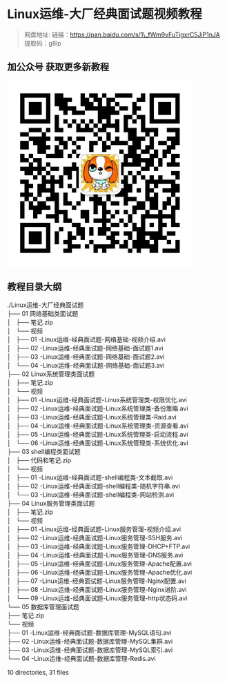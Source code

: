 # Linux运维-大厂经典面试题视频教程

> 网盘地址: 链接：https://pan.baidu.com/s/1\_fWm9vFuTigxrC5JiP1nJA 提取码：g8lp

## 加公众号 获取更多新教程
 ![](assets/vxlogo.jpg)
## 教程目录大纲
./Linux运维-大厂经典面试题  
├── 01 网络基础类面试题  
│   ├── 笔记.zip  
│   └── 视频  
│       ├── 01 -Linux运维-经典面试题-网络基础-视频介绍.avi  
│       ├── 02 -Linux运维-经典面试题-网络基础-面试题1.avi  
│       ├── 03 -Linux运维-经典面试题-网络基础-面试题2.avi  
│       └── 04 -Linux运维-经典面试题-网络基础-面试题3.avi  
├── 02 Linux系统管理类面试题  
│   ├── 笔记.zip  
│   └── 视频  
│       ├── 01 -Linux运维-经典面试题-Linux系统管理类-权限优化.avi  
│       ├── 02 -Linux运维-经典面试题-Linux系统管理类-备份策略.avi  
│       ├── 03 -Linux运维-经典面试题-Linux系统管理类-Raid.avi  
│       ├── 04 -Linux运维-经典面试题-Linux系统管理类-资源查看.avi  
│       ├── 05 -Linux运维-经典面试题-Linux系统管理类-启动流程.avi  
│       └── 06 -Linux运维-经典面试题-Linux系统管理类-系统优化.avi  
├── 03 shell编程类面试题  
│   ├── 代码和笔记.zip  
│   └── 视频  
│       ├── 01 -Linux运维-经典面试题-shell编程类-文本截取.avi  
│       ├── 02 -Linux运维-经典面试题-shell编程类-随机字符串.avi  
│       └── 03 -Linux运维-经典面试题-shell编程类-网站检测.avi  
├── 04 Linux服务管理类面试题  
│   ├── 笔记.zip  
│   └── 视频  
│       ├── 01 -Linux运维-经典面试题-Linux服务管理-视频介绍.avi  
│       ├── 02 -Linux运维-经典面试题-Linux服务管理-SSH服务.avi  
│       ├── 03 -Linux运维-经典面试题-Linux服务管理-DHCP+FTP.avi  
│       ├── 04 -Linux运维-经典面试题-Linux服务管理-DNS服务.avi  
│       ├── 05 -Linux运维-经典面试题-Linux服务管理-Apache配置.avi  
│       ├── 06 -Linux运维-经典面试题-Linux服务管理-Apache优化.avi  
│       ├── 07 -Linux运维-经典面试题-Linux服务管理-Nginx配置.avi  
│       ├── 08 -Linux运维-经典面试题-Linux服务管理-Nginx进阶.avi  
│       └── 09 -Linux运维-经典面试题-Linux服务管理-http状态码.avi  
└── 05 数据库管理面试题  
    ├── 笔记.zip  
    └── 视频  
        ├── 01 -Linux运维-经典面试题-数据库管理-MySQL语句.avi  
        ├── 02 -Linux运维-经典面试题-数据库管理-MySQL集群.avi  
        ├── 03 -Linux运维-经典面试题-数据库管理-MySQL索引.avi  
        └── 04 -Linux运维-经典面试题-数据库管理-Redis.avi  
  
10 directories, 31 files  
